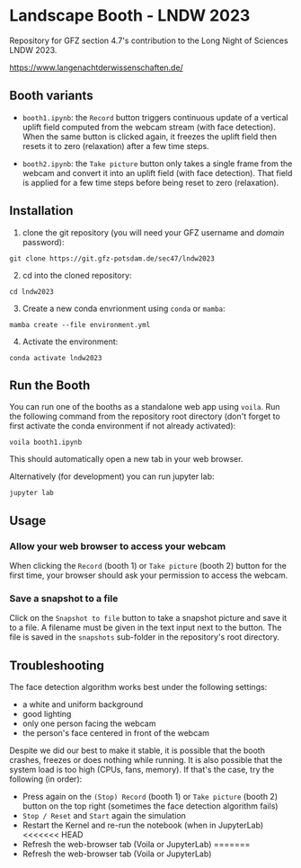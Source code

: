 # Landscape Booth - LNDW 2023

Repository for GFZ section 4.7's contribution to the Long Night of Sciences LNDW 2023.

https://www.langenachtderwissenschaften.de/

## Booth variants

- ``booth1.ipynb``: the ``Record`` button triggers continuous update of a vertical uplift field computed from the webcam stream (with face detection). When the same button is clicked again, it freezes the uplift field then resets it to zero (relaxation) after a few time steps.

- ``booth2.ipynb``: the ``Take picture`` button only takes a single frame from the webcam and convert it into an uplift field (with face detection). That field is applied for a few time steps before being reset to zero (relaxation).

## Installation

1. clone the git repository (you will need your GFZ username and *domain* password):

```
git clone https://git.gfz-potsdam.de/sec47/lndw2023
```

2. cd into the cloned repository:

```
cd lndw2023
```

3. Create a new conda envrionment using `conda` or `mamba`:

```
mamba create --file environment.yml
```

4. Activate the environment:

```
conda activate lndw2023
```

## Run the Booth

You can run one of the booths as a standalone web app using ``voila``. Run the following command from the repository root directory (don't forget to first activate the conda environment if not already activated):

```
voila booth1.ipynb
```

This should automatically open a new tab in your web browser.

Alternatively (for development) you can run jupyter lab:

```
jupyter lab
```

## Usage

### Allow your web browser to access your webcam

When clicking the ``Record`` (booth 1) or ``Take picture`` (booth 2) button for the first time, your browser should ask your permission to access the webcam.

### Save a snapshot to a file

Click on the ``Snapshot to file`` button to take a snapshot picture and save it to a file. A filename must be given in the text input next to the button. The file is saved in the ``snapshots`` sub-folder in the repository's root directory.

## Troubleshooting

The face detection algorithm works best under the following settings:

- a white and uniform background
- good lighting
- only one person facing the webcam
- the person's face centered in front of the webcam

Despite we did our best to make it stable, it is possible that the booth crashes, freezes or does nothing while running. It is also possible that the system load is too high (CPUs, fans, memory). If that's the case, try the following (in order):

- Press again on the ``(Stop) Record`` (booth 1) or ``Take picture`` (booth 2) button on the top right (sometimes the face detection algorithm fails)
- ``Stop / Reset`` and ``Start`` again the simulation
- Restart the Kernel and re-run the notebook (when in JupyterLab)
<<<<<<< HEAD
- Refresh the web-browser tab (Voila or JupyterLab)
=======
- Refresh the web-browser tab (Voila or JupyterLab)
